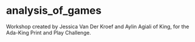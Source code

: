 # analysis_of_games
Workshop created by Jessica Van Der Kroef and Aylin Agiali of King, for the Ada-King Print and Play Challenge.
